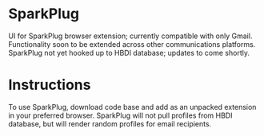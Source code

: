 # SparkPlug
UI for SparkPlug browser extension; currently compatible with only Gmail.
Functionality soon to be extended across other communications platforms.
SparkPlug not yet hooked up to HBDI database; updates to come shortly.

# Instructions
To use SparkPlug, download code base and add as an unpacked extension in your preferred browser. 
SparkPlug will not pull profiles from HBDI database, but will render random profiles for email recipients.
